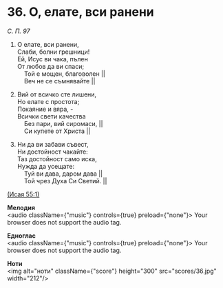 # 36. О, елате, вси ранени  

*С. П. 97*  

1. О елате, вси ранени,  
Слаби, болни грешници!  
Ей, Исус ви чака, пълен  
От любов да ви спаси;  
    Той е мощен, благоволен ||  
    Веч не се съмнявайте ||  

2. Вий от всичко сте лишени,  
Но елате с простота;  
Покаяние и вяра, -  
Всички свети качества  
    Без пари, вий сиромаси, ||  
    Си купете от Христа ||  

3. Ни да ви забави съвест,  
Ни достойност чакайте:  
Таз достойност само иска,  
Нужда да усещате:  
    Туй ви дава, даром дава ||  
    Той чрез Духа Си Светий. ||  

[(Исая 55:1)](http://biblia.bg/index.php?k=23&g=55&s=1)  

__Мелодия__  
<audio className={"music"} controls={true} preload={"none"}><source src="mp3/36.mp3" type="audio/mpeg"/>
Your browser does not support the audio tag.
</audio>  

__Едноглас__  
<audio className={"music"} controls={true} preload={"none"}><source src="transp/36.mp3" type="audio/mpeg"/>
Your browser does not support the audio tag.
</audio>  

__Ноти__  
<img alt="ноти" className={"score"} height="300" src="scores/36.jpg" width="212"/>
